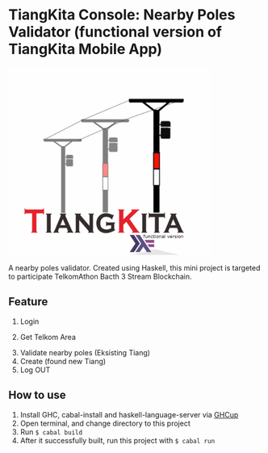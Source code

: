 # TiangKita Console: Nearby Poles Validator (functional version of TiangKita Mobile App)

<img src="picture/tiangkita_logo.png" alt="TiangKita Logo" style="width: 80%;"/>

A nearby poles validator. Created using Haskell, this mini project is targeted to participate TelkomAthon Bacth 3 Stream Blockchain.

## Feature
1. Login
<!-- <img src="picture/items_log.png" alt="Database log" style="width: 80%;"/> -->
2. Get Telkom Area
<!-- <img src="picture/messages_log.png" alt="Message log" style="width: 80%;"/> -->
3. Validate nearby poles (Eksisting Tiang)
4. Create (found new Tiang)
5. Log OUT

## How to use
1. Install GHC, cabal-install and haskell-language-server via [GHCup](https://www.haskell.org/ghcup/)
2. Open terminal, and change directory to this project
3. Run `$ cabal build`
4. After it successfully built, run this project with `$ cabal run`
